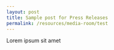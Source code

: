 ```yaml
---
layout: post
title: Sample post for Press Releases
permalink: /resources/media-room/test
---
```


Lorem ipsum sit amet
